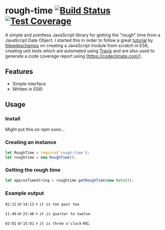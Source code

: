 # rough-time [![Build Status](https://travis-ci.org/benhjt/rough-time.svg?branch=master)](https://travis-ci.org/benhjt/rough-time) [![Test Coverage](https://codeclimate.com/github/benhjt/rough-time/badges/coverage.svg)](https://codeclimate.com/github/benhjt/rough-time/coverage)

A simple and pointless JavaScript library for getting the "rough" time from a JavaScript Date Object. I started this
in order to follow a great [tutorial](https://github.com/filipedeschamps/rss-feed-emitter/issues/119) by 
[filipedeschamps](https://github.com/filipedeschamps/) on creating a JavaScript module from scratch in ES6, creating unit
tests which are automated using [Travis](https://travis-ci.org/) and are also used to generate a code coverage report 
using [https://codeclimate.com/].

## Features
* Simple interface
* Written in ES6!

## Usage

### Install

Might put this on npm soon...

### Creating an instance

```js
let RoughTime = require('rough-time');
let roughtime = new RoughTime();
```

### Getting the rough time

```js
let approxTimeString = roughtime.getRoughTime(new Date());
```

### Example output
`02:12` or `14:12` > `it is ten past two`

`11:46` or `23:46` > `it is quarter to twelve`

`03:01` or `15:01` > `it is three o'clock` etc.

